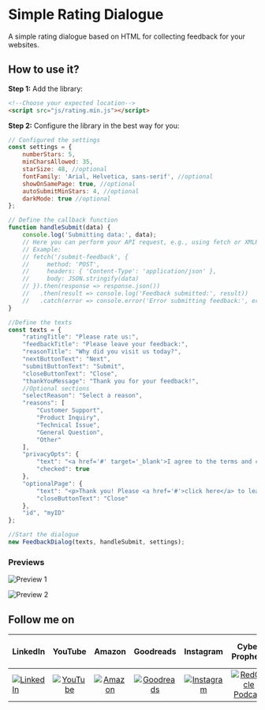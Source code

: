 # Simple Rating Dialogue

A simple rating dialogue based on HTML for collecting feedback for your websites.

## How to use it?

**Step 1:** Add the library:

```html
<!--Choose your expected location-->
<script src="js/rating.min.js"></script>
```

**Step 2:** Configure the library in the best way for you:

```js
// Configured the settings
const settings = {
    numberStars: 5,
    minCharsAllowed: 35,
    starSize: 48, //optional
    fontFamily: 'Arial, Helvetica, sans-serif', //optional
    showOnSamePage: true, //optional
    autoSubmitMinStars: 4, //optional
    darkMode: true //optional
};

// Define the callback function
function handleSubmit(data) {
    console.log('Submitting data:', data);
    // Here you can perform your API request, e.g., using fetch or XMLHttpRequest
    // Example:
    // fetch('/submit-feedback', {
    //     method: 'POST',
    //     headers: { 'Content-Type': 'application/json' },
    //     body: JSON.stringify(data)
    // }).then(response => response.json())
    //   .then(result => console.log('Feedback submitted:', result))
    //   .catch(error => console.error('Error submitting feedback:', error));
}

//Define the texts
const texts = {
    "ratingTitle": "Please rate us:",
    "feedbackTitle": "Please leave your feedback:",
    "reasonTitle": "Why did you visit us today?",
    "nextButtonText": "Next",
    "submitButtonText": "Submit",
    "closeButtonText": "Close",
    "thankYouMessage": "Thank you for your feedback!",
    //Optional sections
    "selectReason": "Select a reason",
    "reasons": [
        "Customer Support",
        "Product Inquiry",
        "Technical Issue",
        "General Question",
        "Other"
    ],
    "privacyOpts": {
        "text": "<a href='#' target='_blank'>I agree to the terms and conditions</a>",
        "checked": true
    },
    "optionalPage": {
        "text": "<p>Thank you! Please <a href='#'>click here</a> to learn more.</p>",
        "closeButtonText": "Close"
    },
    "id", "myID"
};

//Start the dialogue
new FeedbackDialog(texts, handleSubmit, settings);
```

### Previews

![Preview 1](https://github.com/user-attachments/assets/5a3d885c-de66-4322-b00e-da403eabed9e)

![Preview 2](https://github.com/user-attachments/assets/5b52d31a-d611-4842-a87a-03cc923fe911)

## Follow me on

|  LinkedIn  |YouTube|Amazon|Goodreads|Instagram|Cyber Prophets|Sharing Your Stories|TikTok|
|:----------|:------------:|:------------:|:------------:|:------------:|:------------:|:------------:|:------------:|
|[![LinkedIn](https://i.sstatic.net/idQWu.png)](https://www.linkedin.com/in/federiconavarrete)|[![YouTube](https://i.sstatic.net/CFPMR.png)](https://youtube.com/@FedericoNavarrete)|[![Amazon](https://i.sstatic.net/NFOeE.png)](https://www.amazon.com/Federico-Navarrete/e/B08NJTXQRV)|[![Goodreads](https://i.sstatic.net/oBk0g.jpg)](https://www.goodreads.com/author/show/21125413.Federico_Navarrete)|[![Instagram](https://i.sstatic.net/PIfqY.png)](https://www.instagram.com/federico_the_consultant)|[![RedCircle Podcast](https://i.sstatic.net/4XICF.png)](https://redcircle.com/shows/cyber-prophets)|[![RedCircle Podcast](https://i.sstatic.net/4XICF.png)](https://redcircle.com/shows/sharing-your-stories)|[![TikTok](https://i.sstatic.net/pP7X2.png)](https://www.tiktok.com/@federicostories)|
